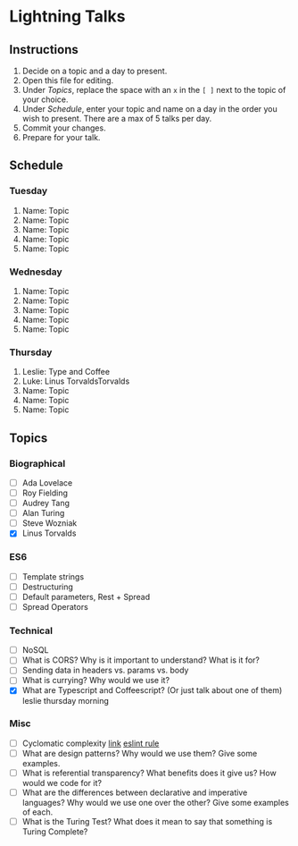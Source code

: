 # Lightning Talks

## Instructions

1. Decide on a topic and a day to present.
2. Open this file for editing.
3. Under _Topics_, replace the space with an `x` in the `[ ]` next to the topic of your choice.
4. Under _Schedule_, enter your topic and name on a day in the order you wish to present. There are a max of 5 talks per day.
5. Commit your changes.
6. Prepare for your talk.


## Schedule

### Tuesday

1. Name: Topic
2. Name: Topic
3. Name: Topic
4. Name: Topic
5. Name: Topic


### Wednesday

1. Name: Topic
2. Name: Topic
3. Name: Topic
4. Name: Topic
5. Name: Topic


### Thursday

1. Leslie: Type and Coffee
2. Luke: Linus TorvaldsTorvalds
3. Name: Topic
4. Name: Topic
5. Name: Topic


## Topics

### Biographical

* [ ] Ada Lovelace
* [ ] Roy Fielding
* [ ] Audrey Tang
* [ ] Alan Turing
* [ ] Steve Wozniak
* [x] Linus Torvalds

### ES6
* [ ] Template strings
* [ ] Destructuring
* [ ] Default parameters, Rest + Spread
* [ ] Spread Operators

### Technical
* [ ] NoSQL
* [ ] What is CORS? Why is it important to understand? What is it for?
* [ ] Sending data in headers vs. params vs. body
* [ ] What is currying? Why would we use it?
* [x] What are Typescript and Coffeescript? (Or just talk about one of them) leslie thursday morning

### Misc

* [ ] Cyclomatic complexity [link](http://webuniverse.io/cyclomatic-complexity-refactoring-tips/) [eslint rule](http://eslint.org/docs/rules/complexity)
* [ ] What are design patterns? Why would we use them? Give some examples.
* [ ] What is referential transparency? What benefits does it give us? How would we code for it?
* [ ] What are the differences between declarative and imperative languages? Why would we use one over the other? Give some examples of each.
* [ ] What is the Turing Test? What does it mean to say that something is Turing Complete?
